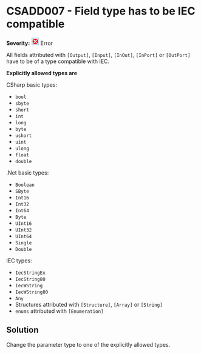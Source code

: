 # CSADD007 - Field type has to be IEC compatible

**Severity:** ![Error](../images/Error.png) Error

All fields attributed with `[Output]`, `[Input]`, `[InOut]`, `[InPort]` or `[OutPort]` have to be of a type compatible with IEC.

**Explicitly allowed types are**

CSharp basic types:

* `bool`
* `sbyte`
* `short`
* `int`
* `long`
* `byte`
* `ushort`
* `uint`
* `ulong`
* `float`
* `double`

.Net basic types:

* `Boolean`
* `SByte`
* `Int16`
* `Int32`
* `Int64`
* `Byte`
* `UInt16`
* `UInt32`
* `UInt64`
* `Single`
* `Double`

IEC types:

* `IecStringEx`
* `IecString80`
* `IecWString`
* `IecWString80`
* `Any`
* Structures attributed with `[Structure]`, `[Array]` or `[String]`
* `enums` attributed with `[Enumeration]`

## Solution

Change the parameter type to one of the explicitly allowed types.
